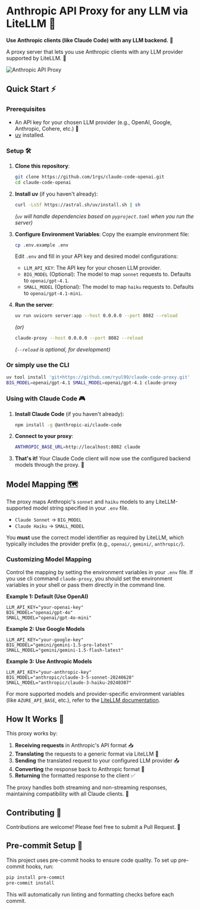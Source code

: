 # Anthropic API Proxy for any LLM via LiteLLM 🔄

**Use Anthropic clients (like Claude Code) with any LLM backend.** 🤝

A proxy server that lets you use Anthropic clients with any LLM provider supported by LiteLLM. 🌉

![Anthropic API Proxy](pic.png)

## Quick Start ⚡

### Prerequisites

- An API key for your chosen LLM provider (e.g., OpenAI, Google, Anthropic, Cohere, etc.) 🔑
- [uv](https://github.com/astral-sh/uv) installed.

### Setup 🛠️

1.  **Clone this repository**:
    ```bash
    git clone https://github.com/1rgs/claude-code-openai.git
    cd claude-code-openai
    ```

2.  **Install uv** (if you haven't already):
    ```bash
    curl -LsSf https://astral.sh/uv/install.sh | sh
    ```
    *(`uv` will handle dependencies based on `pyproject.toml` when you run the server)*

3.  **Configure Environment Variables**:
    Copy the example environment file:
    ```bash
    cp .env.example .env
    ```
    Edit `.env` and fill in your API key and desired model configurations:

    *   `LLM_API_KEY`: The API key for your chosen LLM provider.
    *   `BIG_MODEL` (Optional): The model to map `sonnet` requests to. Defaults to `openai/gpt-4.1`.
    *   `SMALL_MODEL` (Optional): The model to map `haiku` requests to. Defaults to `openai/gpt-4.1-mini`.

4.  **Run the server**:
    ```bash
    uv run uvicorn server:app --host 0.0.0.0 --port 8082 --reload
    ```
    *(or)*
    ```bash
    claude-proxy --host 0.0.0.0 --port 8082 --reload
    ```
    *(`--reload` is optional, for development)*

### Or simply use the CLI

```bash
uv tool install 'git+https://github.com/ryul99/claude-code-proxy.git'
BIG_MODEL=openai/gpt-4.1 SMALL_MODEL=openai/gpt-4.1 claude-proxy
```

### Using with Claude Code 🎮

1.  **Install Claude Code** (if you haven't already):
    ```bash
    npm install -g @anthropic-ai/claude-code
    ```

2.  **Connect to your proxy**:
    ```bash
    ANTHROPIC_BASE_URL=http://localhost:8082 claude
    ```

3.  **That's it!** Your Claude Code client will now use the configured backend models through the proxy. 🎯

## Model Mapping 🗺️

The proxy maps Anthropic's `sonnet` and `haiku` models to any LiteLLM-supported model string specified in your `.env` file.

- `Claude Sonnet` -> `BIG_MODEL`
- `Claude Haiku`  -> `SMALL_MODEL`

You **must** use the correct model identifier as required by LiteLLM, which typically includes the provider prefix (e.g., `openai/`, `gemini/`, `anthropic/`).

### Customizing Model Mapping

Control the mapping by setting the environment variables in your `.env` file.
If you use cli command `claude-proxy`, you should set the environment variables in your shell or pass them directly in the command line.

**Example 1: Default (Use OpenAI)**
```dotenv
LLM_API_KEY="your-openai-key"
BIG_MODEL="openai/gpt-4o"
SMALL_MODEL="openai/gpt-4o-mini"
```

**Example 2: Use Google Models**
```dotenv
LLM_API_KEY="your-google-key"
BIG_MODEL="gemini/gemini-1.5-pro-latest"
SMALL_MODEL="gemini/gemini-1.5-flash-latest"
```

**Example 3: Use Anthropic Models**
```dotenv
LLM_API_KEY="your-anthropic-key"
BIG_MODEL="anthropic/claude-3-5-sonnet-20240620"
SMALL_MODEL="anthropic/claude-3-haiku-20240307"
```

For more supported models and provider-specific environment variables (like `AZURE_API_BASE`, etc.), refer to the [LiteLLM documentation](https://docs.litellm.ai/).

## How It Works 🧩

This proxy works by:

1.  **Receiving requests** in Anthropic's API format 📥
2.  **Translating** the requests to a generic format via LiteLLM 🔄
3.  **Sending** the translated request to your configured LLM provider 📤
4.  **Converting** the response back to Anthropic format 🔄
5.  **Returning** the formatted response to the client ✅

The proxy handles both streaming and non-streaming responses, maintaining compatibility with all Claude clients. 🌊

## Contributing 🤝

Contributions are welcome! Please feel free to submit a Pull Request. 🎁

## Pre-commit Setup 🔧

This project uses pre-commit hooks to ensure code quality. To set up pre-commit hooks, run:

```bash
pip install pre-commit
pre-commit install
```

This will automatically run linting and formatting checks before each commit.
